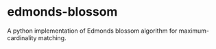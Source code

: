 # edmonds-blossom
A python implementation of Edmonds blossom algorithm for maximum-cardinality matching.
